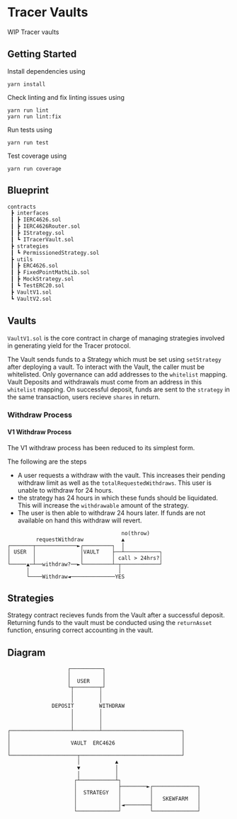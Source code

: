# Tracer Vaults
WIP Tracer vaults

## Getting Started
Install dependencies using
```
yarn install
```

Check linting and fix linting issues using
```
yarn run lint
yarn run lint:fix
```

Run tests using
```
yarn run test
```

Test coverage using
```
yarn run coverage
```

## Blueprint

```ml
contracts
 ┣ interfaces
 ┃ ┣ IERC4626.sol
 ┃ ┣ IERC4626Router.sol
 ┃ ┣ IStrategy.sol
 ┃ ┗ ITracerVault.sol
 ┣ strategies
 ┃ ┗ PermissionedStrategy.sol
 ┣ utils
 ┃ ┣ ERC4626.sol
 ┃ ┣ FixedPointMathLib.sol
 ┃ ┣ MockStrategy.sol
 ┃ ┗ TestERC20.sol
 ┣ VaultV1.sol
 ┗ VaultV2.sol

```

## Vaults
`VaultV1.sol` is the core contract in charge of managing strategies involved in generating yield for the Tracer protocol.

The Vault sends funds to a Strategy which must be set using `setStrategy` after deploying a vault.
To interact with the Vault, the caller must be whitelisted. Only governance can add addresses to the `whitelist` mapping.
Vault Deposits and withdrawals must come from an address in this `whitelist` mapping.
On successful deposit, funds are sent to the `strategy` in the same transaction, users recieve `shares` in return.
### Withdraw Process
#### V1 Withdraw Process
The V1 withdraw process has been reduced to its simplest form.

The following are the steps
- A user requests a withdraw with the vault. This increases their pending withdraw limit as well as the `totalRequestedWithdraws`. This user is unable to withdraw for 24 hours.
- the strategy has 24 hours in which these funds should be liquidated. This will increase the `withdrawable` amount of the strategy.
- The user is then able to withdraw 24 hours later. If funds are not available on hand this withdraw will revert.
```
                                    no(throw)
         requestWithdraw            ▲
┌───────┬─────────────►┌─────────┐  │
│ USER  │              │VAULT    ├──┴───────────┐
│       │              │         │ call > 24hrs?│
└─────▲─┴──withdraw?──►└─────────┴─┬────────────┘
      │                            │
      └────Withdraw◄──────────────YES
```
## Strategies
Strategy contract recieves funds from the Vault after a successful deposit.
Returning funds to the vault must be conducted using the `returnAsset` function, ensuring correct accounting in the vault.

## Diagram
```
                   ┌──────────┐
                   │          │
                   │  USER    │
                   └┬────────┬┘
                    │        │
                    │        │
              DEPOSIT        WITHDRAW
                    │        │
                    │        │
                    │        │
┌───────────────────┴────────┴─────────────────────────┐
│                                                      │
│                   VAULT  ERC4626                     │
│                                                      │
└─────────────────────┬────────────────────────────────┘
                      │           ▲
                      ▼           │
                      │           │
                     ┌┴───────────┴┐
                     │             ├────────►┌──────────────┐
                     │  STRATEGY   │         │              │
                     │             │         │   SKEWFARM   │
                     │             │◄────────┤              │
                     └─────────────┘         └──────────────┘
```
